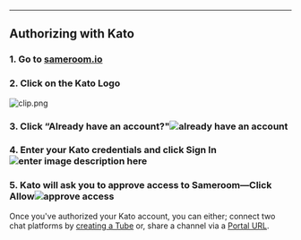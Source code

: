 ---

## Authorizing with Kato

### 1. Go to <a href="https://sameroom.io" target="_blank">sameroom.io</a>

### 2. Click on the Kato Logo

![clip.png](https://in.kato.im/aee5941c8c8321bf8f1ef6c14ca0f8f6f4958b6cd16cb6d4211f1bf41ba0a17/clip.png)

### 3. Click “Already have an account?"![already have an account](https://in.kato.im/8bc677a66d6c7414b2dc1fb220a2617d82d15e2664c8349421ed05d07d907ff9/Sameroom_Kato_Already_Have_account%20copy.png)

### 4. Enter your Kato credentials and click Sign In ![enter image description here](https://in.kato.im/afeec0fcdcd45c73b7e0808a0e5ff6fc38f390e4db5d6d517930d8c688bc79c/Sameroom%20Kato%20Login%20copy.png)

### 5. Kato will ask you to approve access to Sameroom—Click Allow![approve access](https://in.kato.im/72445279e5c3634c2b39a8b267b48905d33c6236484ff571e60f72bf8560acb/Sameroom%20Kato%20Allow%20Access%20copy.png)

Once you've authorized your Kato account, you can either; connect two chat platforms by [creating a Tube](/getting-started/en/tube/kato) or, share a channel via a [Portal URL](/getting-started/en/portal/kato).
